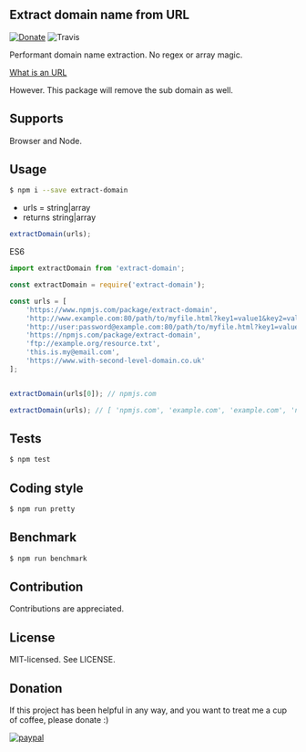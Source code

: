 Extract domain name from URL
--
[![Donate](https://img.shields.io/badge/Donate-PayPal-green.svg)](https://www.paypal.com/cgi-bin/webscr?cmd=_s-xclick&hosted_button_id=4JDQMB6MRJXQE&source=url)
![Travis](https://travis-ci.org/bjarneo/extract-domain.svg?branch=master)

Performant domain name extraction. No regex or array magic.

[What is an URL](https://developer.mozilla.org/en-US/docs/Learn/Common_questions/What_is_a_URL)

However. This package will remove the sub domain as well.

Supports
--
Browser and Node.

Usage
--

```bash
$ npm i --save extract-domain
```

* urls = string|array
* returns string|array

```js
extractDomain(urls);
```

ES6
```js
import extractDomain from 'extract-domain';
```

```js
const extractDomain = require('extract-domain');
```

```js
const urls = [
    'https://www.npmjs.com/package/extract-domain',
    'http://www.example.com:80/path/to/myfile.html?key1=value1&key2=value2#SomewhereInTheDocument',
    'http://user:password@example.com:80/path/to/myfile.html?key1=value1&key2=value2#SomewhereInTheDocument',
    'https://npmjs.com/package/extract-domain',
    'ftp://example.org/resource.txt',
    'this.is.my@email.com',
    'https://www.with-second-level-domain.co.uk'
];


extractDomain(urls[0]); // npmjs.com

extractDomain(urls); // [ 'npmjs.com', 'example.com', 'example.com', 'npmjs.com', 'example.org', 'email.com', 'with-second-level-domain.co.uk' ]

```

Tests
--
```bash
$ npm test
```

Coding style
--
```bash
$ npm run pretty
```

Benchmark
--
```bash
$ npm run benchmark
```

Contribution
--
Contributions are appreciated.

License
--
MIT-licensed. See LICENSE.

Donation
--
If this project has been helpful in any way, and you want to treat me a cup of coffee, please donate :)

[![paypal](https://www.paypalobjects.com/en_US/i/btn/btn_donateCC_LG.gif)](https://www.paypal.com/cgi-bin/webscr?cmd=_s-xclick&hosted_button_id=4JDQMB6MRJXQE&source=url)
